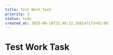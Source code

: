 ```yaml
---
title: Test Work Task
priority: 3
status: todo
created_at: 2025-06-18T21:48:22.288147173+02:00
---
```


# Test Work Task

